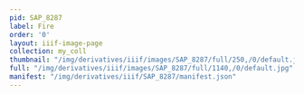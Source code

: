 ```yaml
---
pid: SAP_8287
label: Fire
order: '0'
layout: iiif-image-page
collection: my_coll
thumbnail: "/img/derivatives/iiif/images/SAP_8287/full/250,/0/default.jpg"
full: "/img/derivatives/iiif/images/SAP_8287/full/1140,/0/default.jpg"
manifest: "/img/derivatives/iiif/SAP_8287/manifest.json"
---
```

